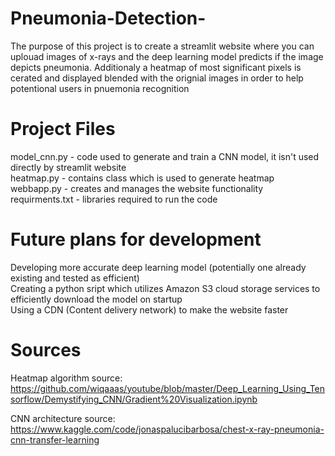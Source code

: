 # Pneumonia-Detection-

The purpose of this project is to create a streamlit website where you can uplouad images of x-rays and the deep learning model predicts if the image depicts pneumonia. 
Additionaly a heatmap of most significant pixels is cerated and displayed blended with the orignial images in order to help potentional users in pnuemonia recognition

# Project Files
model_cnn.py - code used to generate and train a CNN model, it isn't used directly by streamlit website  
heatmap.py - contains class which is used to generate heatmap  
webbapp.py - creates and manages the website functionality  
requirments.txt - libraries required to run the code  

# Future plans for development
Developing more accurate deep learning model (potentially one already existing and tested as efficient)  
Creating a python sript which utilizes Amazon S3 cloud storage services to efficiently download the model on startup  
Using a CDN (Content delivery network) to make the website faster  

# Sources
Heatmap algorithm source: https://github.com/wiqaaas/youtube/blob/master/Deep_Learning_Using_Tensorflow/Demystifying_CNN/Gradient%20Visualization.ipynb  
  
CNN architecture source: https://www.kaggle.com/code/jonaspalucibarbosa/chest-x-ray-pneumonia-cnn-transfer-learning  
